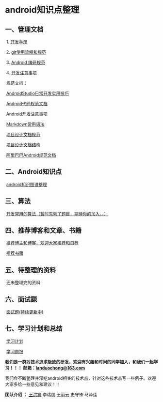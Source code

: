 # android知识点整理

## 一、管理文档

​	1. [开发手册](管理文档/1.开发手册.md)

​	2. [git使用流程和规范](管理文档/2.git使用流程和规范.md)

​	3. [Android 编码规范](管理文档/3.Android编码规范.md)

​	4. [开发注意事项](管理文档/4.开发注意事项.md)

​        规范文档：

​		[AndroidStudio日常开发实用技巧](管理文档/规范文档/AndroidStudio日常开发实用技巧.md)

​		[Android代码规范文档](管理文档/规范文档/Android代码规范文档.md)

​		[Android开发注意事项](管理文档/规范文档/Android开发注意事项.md)

​		[Markdown常用语法](管理文档/规范文档/Markdown常用语法.md)

​		[项目设计文档规范](管理文档/规范文档/项目设计文档规范.md)

​		[项目设计文档结构](管理文档/规范文档/项目设计文档结构.md)

​		[阿里巴巴Android规范文档](管理文档/规范文档/阿里巴巴Android规范文档.pdf)

## 二、Android知识点

​	[android知识图谱整理](Android技术点/SUMMARY.md)

## 三、算法

​	[开发常用的算法（暂时先列了题目，期待你的加入。。）](算法/常用算法.md)

## 四、推荐博客和文章、书籍

​	[推荐博主和博客，欢迎大家推荐和自荐](推荐博客和文章/推荐博客和文章.md)

​	[推荐书籍](推荐博客和文章/推荐书籍.md)

## 五、待整理的资料

​       还未整理完的资料

## 六、面试题

​      [面试题(持续更新中)](面试题/面试.md)

## 七、学习计划和总结

​	[学习计划](学习计划.md)

​	[学习周报](学习周报.md)



**我们是一群对技术追求极致的研发，欢迎有兴趣和时间的同学加入，和我们一起学习！！！ 邮箱：landuochong@163.com**

我们会不断整理并深挖android相关的技术点，针对这些技术点写一些例子。欢迎大家多给一些意见和建议！！

**团队介绍** ： [王洪宾](关于我们/王洪宾.md)  李瑞朋  王丽云  史守锋  马泽佳

